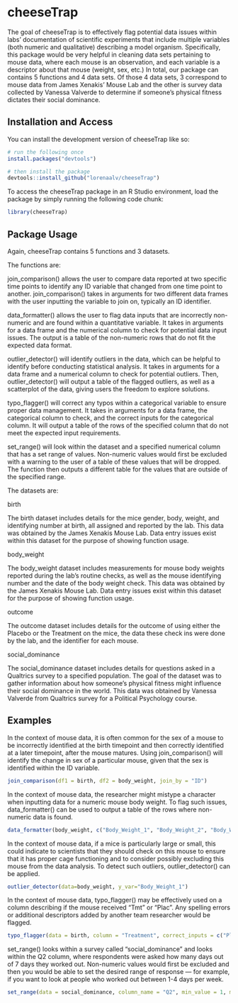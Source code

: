 
<!-- README.md is generated from README.Rmd. Please edit that file -->

# cheeseTrap

The goal of cheeseTrap is to effectively flag potential data issues
within labs’ documentation of scientific experiments that include
multiple variables (both numeric and qualitative) describing a model
organism. Specifically, this package would be very helpful in cleaning
data sets pertaining to mouse data, where each mouse is an observation,
and each variable is a descriptor about that mouse (weight, sex, etc.)
In total, our package can contains 5 functions and 4 data sets. Of those
4 data sets, 3 correspond to mouse data from James Xenakis’ Mouse Lab
and the other is survey data collected by Vanessa Valverde to determine
if someone’s physical fitness dictates their social dominance.

## Installation and Access

You can install the development version of cheeseTrap like so:

``` r
# run the following once
install.packages("devtools")

# then install the package
devtools::install_github("lorenaalv/cheeseTrap")
```

To access the cheeseTrap package in an R Studio environment, load the
package by simply running the following code chunk:

``` r
library(cheeseTrap)
```

## Package Usage

Again, cheeseTrap contains 5 functions and 3 datasets.

The functions are:

join_comparison() allows the user to compare data reported at two
specific time points to identify any ID variable that changed from one
time point to another. join_comparison() takes in arguments for two
different data frames with the user inputting the variable to join on,
typically an ID identifier.

data_formatter() allows the user to flag data inputs that are
incorrectly non-numeric and are found within a quantitative variable. It
takes in arguments for a data frame and the numerical column to check
for potential data input issues. The output is a table of the
non-numeric rows that do not fit the expected data format.

outlier_detector() will identify outliers in the data, which can be
helpful to identify before conducting statistical analysis. It takes in
arguments for a data frame and a numerical column to check for potential
outliers. Then, outlier_detector() will output a table of the flagged
outliers, as well as a scatterplot of the data, giving users the freedom
to explore solutions.

typo_flagger() will correct any typos within a categorical variable to
ensure proper data management. It takes in arguments for a data frame,
the categorical column to check, and the correct inputs for the
categorical column. It will output a table of the rows of the specified
column that do not meet the expected input requirements.

set_range() will look within the dataset and a specified numerical
column that has a set range of values. Non-numeric values would first be
excluded with a warning to the user of a table of these values that will
be dropped. The function then outputs a different table for the values
that are outside of the specified range.

The datasets are:

birth

The birth dataset includes details for the mice gender, body, weight,
and identifying number at birth, all assigned and reported by the lab.
This data was obtained by the James Xenakis Mouse Lab. Data entry issues
exist within this dataset for the purpose of showing function usage.

body_weight

The body_weight dataset includes measurements for mouse body weights
reported during the lab’s routine checks, as well as the mouse
identifying number and the date of the body weight check. This data was
obtained by the James Xenakis Mouse Lab. Data entry issues exist within
this dataset for the purpose of showing function usage.

outcome

The outcome dataset includes details for the outcome of using either the
Placebo or the Treatment on the mice, the data these check ins were done
by the lab, and the identifier for each mouse.

social_dominance

The social_dominance dataset includes details for questions asked in a
Qualtrics survey to a specified population. The goal of the dataset was
to gather information about how someone’s physical fitness might
influence their social dominance in the world. This data was obtained by
Vanessa Valverde from Qualtrics survey for a Political Psychology
course.

## Examples

In the context of mouse data, it is often common for the sex of a mouse
to be incorrectly identified at the birth timepoint and then correctly
identified at a later timepoint, after the mouse matures. Using
join_comparison() will identify the change in sex of a particular mouse,
given that the sex is identified within the ID variable.

``` r
join_comparison(df1 = birth, df2 = body_weight, join_by = "ID")
```

In the context of mouse data, the researcher might mistype a character
when inputting data for a numeric mouse body weight. To flag such
issues, data_formatter() can be used to output a table of the rows where
non-numeric data is found.

``` r
data_formatter(body_weight, c("Body_Weight_1", "Body_Weight_2", "Body_Weight_3"))
```

In the context of mouse data, if a mice is particularly large or small,
this could indicate to scientists that they should check on this mouse
to ensure that it has proper cage functioning and to consider possibly
excluding this mouse from the data analysis. To detect such outliers,
outlier_detector() can be applied.

``` r
outlier_detector(data=body_weight, y_var="Body_Weight_1")
```

In the context of mouse data, typo_flagger() may be effectively used on
a column describing if the mouse received “Tmt” or “Plac”. Any spelling
errors or additional descriptors added by another team researcher would
be flagged.

``` r
typo_flagger(data = birth, column = "Treatment", correct_inputs = c("Plac", "Tmt"))
```

set_range() looks within a survey called “social_dominance” and looks
within the Q2 column, where respondents were asked how many days out of
7 days they worked out. Non-numeric values would first be excluded and
then you would be able to set the desired range of response — for
example, if you want to look at people who worked out between 1-4 days
per week.

``` r
set_range(data = social_dominance, column_name = "Q2", min_value = 1, max_value = 4)
```

